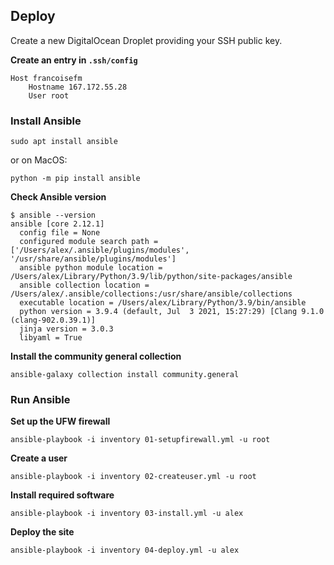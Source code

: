 ## Deploy

Create a new DigitalOcean Droplet providing your SSH public key.

**Create an entry in `.ssh/config`**
```commandline
Host francoisefm
    Hostname 167.172.55.28
    User root
```

### Install Ansible
```commandline
sudo apt install ansible
```

or on MacOS:

```commandline
python -m pip install ansible
```

**Check Ansible version**
```commandline
$ ansible --version
ansible [core 2.12.1]
  config file = None
  configured module search path = ['/Users/alex/.ansible/plugins/modules', '/usr/share/ansible/plugins/modules']
  ansible python module location = /Users/alex/Library/Python/3.9/lib/python/site-packages/ansible
  ansible collection location = /Users/alex/.ansible/collections:/usr/share/ansible/collections
  executable location = /Users/alex/Library/Python/3.9/bin/ansible
  python version = 3.9.4 (default, Jul  3 2021, 15:27:29) [Clang 9.1.0 (clang-902.0.39.1)]
  jinja version = 3.0.3
  libyaml = True
```


**Install the community general collection**
```commandline
ansible-galaxy collection install community.general

```

### Run Ansible

**Set up the UFW firewall**
```commandline
ansible-playbook -i inventory 01-setupfirewall.yml -u root
```
**Create a user**
```commandline
ansible-playbook -i inventory 02-createuser.yml -u root
```
**Install required software**
```commandline
ansible-playbook -i inventory 03-install.yml -u alex
```
**Deploy the site**
```commandline
ansible-playbook -i inventory 04-deploy.yml -u alex
```
